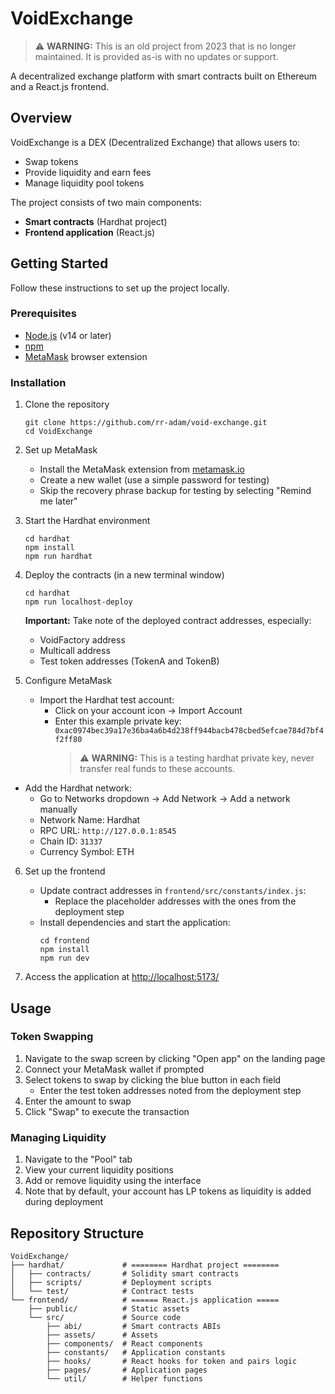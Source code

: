 # VoidExchange

> ⚠️ **WARNING:** This is an old project from 2023 that is no longer maintained. It is provided as-is with no updates or support.

A decentralized exchange platform with smart contracts built on Ethereum and a React.js frontend.

## Overview

VoidExchange is a DEX (Decentralized Exchange) that allows users to:

- Swap tokens
- Provide liquidity and earn fees
- Manage liquidity pool tokens

The project consists of two main components:

- **Smart contracts** (Hardhat project)
- **Frontend application** (React.js)

## Getting Started

Follow these instructions to set up the project locally.

### Prerequisites

- [Node.js](https://nodejs.org/) (v14 or later)
- [npm](https://www.npmjs.com/)
- [MetaMask](https://metamask.io/) browser extension

### Installation

1. Clone the repository

   ```
   git clone https://github.com/rr-adam/void-exchange.git
   cd VoidExchange
   ```

2. Set up MetaMask

   - Install the MetaMask extension from [metamask.io](https://metamask.io/)
   - Create a new wallet (use a simple password for testing)
   - Skip the recovery phrase backup for testing by selecting "Remind me later"

3. Start the Hardhat environment

   ```
   cd hardhat
   npm install
   npm run hardhat
   ```

4. Deploy the contracts (in a new terminal window)

   ```
   cd hardhat
   npm run localhost-deploy
   ```

   **Important:** Take note of the deployed contract addresses, especially:

   - VoidFactory address
   - Multicall address
   - Test token addresses (TokenA and TokenB)

5. Configure MetaMask

   - Import the Hardhat test account:
     - Click on your account icon → Import Account
     - Enter this example private key: `0xac0974bec39a17e36ba4a6b4d238ff944bacb478cbed5efcae784d7bf4f2ff80`
       > ⚠️ **WARNING:** This is a testing hardhat private key, never transfer real funds to these accounts.

- Add the Hardhat network:
  - Go to Networks dropdown → Add Network → Add a network manually
  - Network Name: Hardhat
  - RPC URL: `http://127.0.0.1:8545`
  - Chain ID: `31337`
  - Currency Symbol: ETH

6. Set up the frontend

   - Update contract addresses in `frontend/src/constants/index.js`:
     - Replace the placeholder addresses with the ones from the deployment step
   - Install dependencies and start the application:
     ```
     cd frontend
     npm install
     npm run dev
     ```

7. Access the application at [http://localhost:5173/](http://localhost:5173/)

## Usage

### Token Swapping

1. Navigate to the swap screen by clicking "Open app" on the landing page
2. Connect your MetaMask wallet if prompted
3. Select tokens to swap by clicking the blue button in each field
   - Enter the test token addresses noted from the deployment step
4. Enter the amount to swap
5. Click "Swap" to execute the transaction

### Managing Liquidity

1. Navigate to the "Pool" tab
2. View your current liquidity positions
3. Add or remove liquidity using the interface
4. Note that by default, your account has LP tokens as liquidity is added during deployment

## Repository Structure

```
VoidExchange/
├── hardhat/             # ======== Hardhat project ========
│   ├── contracts/       # Solidity smart contracts
│   ├── scripts/         # Deployment scripts
│   └── test/            # Contract tests
└── frontend/            # ====== React.js application =====
    ├── public/          # Static assets
    └── src/             # Source code
        ├── abi/         # Smart contracts ABIs
        ├── assets/      # Assets
        ├── components/  # React components
        ├── constants/   # Application constants
        ├── hooks/       # React hooks for token and pairs logic
        ├── pages/       # Application pages
        └── util/        # Helper functions
```
